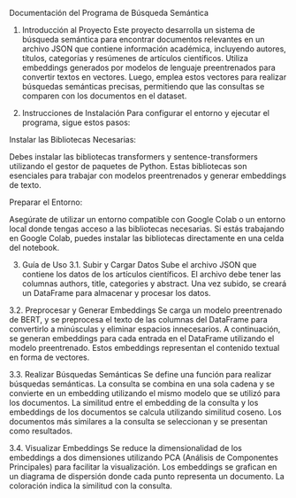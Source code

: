 Documentación del Programa de Búsqueda Semántica
1. Introducción al Proyecto
Este proyecto desarrolla un sistema de búsqueda semántica para encontrar documentos relevantes en un archivo JSON que contiene información académica, incluyendo autores, títulos, categorías y resúmenes de artículos científicos. Utiliza embeddings generados por modelos de lenguaje preentrenados para convertir textos en vectores. Luego, emplea estos vectores para realizar búsquedas semánticas precisas, permitiendo que las consultas se comparen con los documentos en el dataset.

2. Instrucciones de Instalación
Para configurar el entorno y ejecutar el programa, sigue estos pasos:

Instalar las Bibliotecas Necesarias:

Debes instalar las bibliotecas transformers y sentence-transformers utilizando el gestor de paquetes de Python. Estas bibliotecas son esenciales para trabajar con modelos preentrenados y generar embeddings de texto.

Preparar el Entorno:

Asegúrate de utilizar un entorno compatible con Google Colab o un entorno local donde tengas acceso a las bibliotecas necesarias. Si estás trabajando en Google Colab, puedes instalar las bibliotecas directamente en una celda del notebook.

3. Guía de Uso
3.1. Subir y Cargar Datos
Sube el archivo JSON que contiene los datos de los artículos científicos. El archivo debe tener las columnas authors, title, categories y abstract. Una vez subido, se creará un DataFrame para almacenar y procesar los datos.

3.2. Preprocesar y Generar Embeddings
Se carga un modelo preentrenado de BERT, y se preprocesa el texto de las columnas del DataFrame para convertirlo a minúsculas y eliminar espacios innecesarios. A continuación, se generan embeddings para cada entrada en el DataFrame utilizando el modelo preentrenado. Estos embeddings representan el contenido textual en forma de vectores.

3.3. Realizar Búsquedas Semánticas
Se define una función para realizar búsquedas semánticas. La consulta se combina en una sola cadena y se convierte en un embedding utilizando el mismo modelo que se utilizó para los documentos. La similitud entre el embedding de la consulta y los embeddings de los documentos se calcula utilizando similitud coseno. Los documentos más similares a la consulta se seleccionan y se presentan como resultados.

3.4. Visualizar Embeddings
Se reduce la dimensionalidad de los embeddings a dos dimensiones utilizando PCA (Análisis de Componentes Principales) para facilitar la visualización. Los embeddings se grafican en un diagrama de dispersión donde cada punto representa un documento. La coloración indica la similitud con la consulta.
